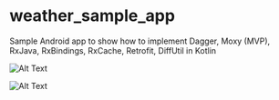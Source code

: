 # weather_sample_app

Sample Android app to show how to implement Dagger, Moxy (MVP), RxJava, RxBindings, RxCache, Retrofit, DiffUtil in Kotlin

![Alt Text](https://github.com/nurjan84/weather_sample_app/blob/master/ezgif.com-video-to-gif%20(1).gif)

![Alt Text](https://media.giphy.com/media/vFKqnCdLPNOKc/giphy.gif)

